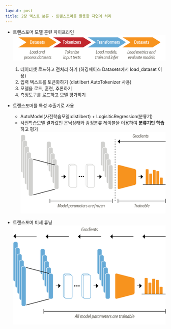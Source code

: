 ```yaml
---
layout: post
title: 2장 텍스트 분류 - 트랜스포머를 활용한 자연어 처리 
---
```


- 트랜스포머 모델 훈련 파이프라인
![파이프라인](/images/chapter02_hf-libraries.png)
  1. 데이터셋 로드하고 전처리 하기 (허깅페이스 Datasets에서 load_dataset 이용)
  2. 입력 텍스트를 토큰화하기 (distilbert AutoTokenizer 사용)
  3. 모델을 로드, 훈련, 추론하기 
  4. 측정도구를 로드하고 모델 평가히기


- 트랜스포머를 특성 추출기로 사용
  - AutoModel(사전학습모델:distilbert) + LogisiticRegression(분류기)
  - 사전학습모델 결과값인 은닉상태와 감정분류 레이블을 이용하여 **분류기만 학습**하고 평가 
![특성 추출기](/images/chapter02_encoder-feature-based.png)
 

- 트랜스포머 미세 튜닝
![미세튜닝](/images/chapter02_encoder-fine-tuning.png)

